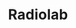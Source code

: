 ---
title:         "Radiolab"
description:   "Radiolab is a show about curiosity. Where sound illuminates ideas, and the boundaries blur between science, philosophy, and human experience. Radiolab is heard around the country on more than 450 NPR member stations. Check your local station for airtimes. Embed the Radiolab widget on your blog or website. Radiolab is supported, in part, by the National Science Foundation and the Alfred P. Sloan Foundation, enhancing public understanding of science and technology in the modern world. More information about Sloan at www.sloan.org. All press inquiries may be directed to Jennifer Houlihan Roussel at (646) 829-4497."
url-thumbnail: "http://www.wnyc.org/i/raw/1/Radiolab_1.png"
url-rss:       "http://feeds.wnyc.org/radiolab"
url-web:       "http://www.radiolab.org/series/podcasts/"
url-itunes:    "https://itunes.apple.com/us/podcast/radiolab-from-wnyc/id152249110?mt=2&uo=4"
tags:         [fringe, culture]
---